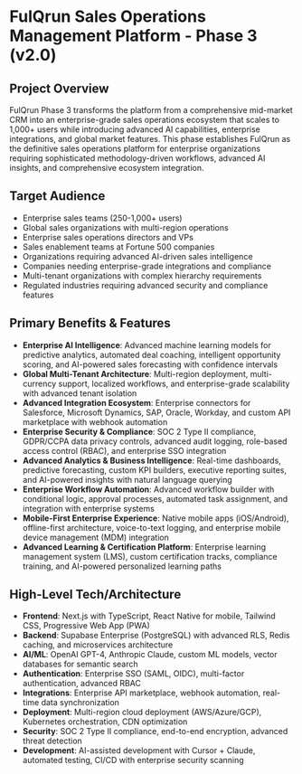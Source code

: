 # FulQrun Sales Operations Management Platform - Phase 3 (v2.0)

## Project Overview
FulQrun Phase 3 transforms the platform from a comprehensive mid-market CRM into an enterprise-grade sales operations ecosystem that scales to 1,000+ users while introducing advanced AI capabilities, enterprise integrations, and global market features. This phase establishes FulQrun as the definitive sales operations platform for enterprise organizations requiring sophisticated methodology-driven workflows, advanced AI insights, and comprehensive ecosystem integration.

## Target Audience
- Enterprise sales teams (250-1,000+ users)
- Global sales organizations with multi-region operations
- Enterprise sales operations directors and VPs
- Sales enablement teams at Fortune 500 companies
- Organizations requiring advanced AI-driven sales intelligence
- Companies needing enterprise-grade integrations and compliance
- Multi-tenant organizations with complex hierarchy requirements
- Regulated industries requiring advanced security and compliance features

## Primary Benefits & Features
- **Enterprise AI Intelligence**: Advanced machine learning models for predictive analytics, automated deal coaching, intelligent opportunity scoring, and AI-powered sales forecasting with confidence intervals
- **Global Multi-Tenant Architecture**: Multi-region deployment, multi-currency support, localized workflows, and enterprise-grade scalability with advanced tenant isolation
- **Advanced Integration Ecosystem**: Enterprise connectors for Salesforce, Microsoft Dynamics, SAP, Oracle, Workday, and custom API marketplace with webhook automation
- **Enterprise Security & Compliance**: SOC 2 Type II compliance, GDPR/CCPA data privacy controls, advanced audit logging, role-based access control (RBAC), and enterprise SSO integration
- **Advanced Analytics & Business Intelligence**: Real-time dashboards, predictive forecasting, custom KPI builders, executive reporting suites, and AI-powered insights with natural language querying
- **Enterprise Workflow Automation**: Advanced workflow builder with conditional logic, approval processes, automated task assignment, and integration with enterprise systems
- **Mobile-First Enterprise Experience**: Native mobile apps (iOS/Android), offline-first architecture, voice-to-text logging, and enterprise mobile device management (MDM) integration
- **Advanced Learning & Certification Platform**: Enterprise learning management system (LMS), custom certification tracks, compliance training, and AI-powered personalized learning paths

## High-Level Tech/Architecture
- **Frontend**: Next.js with TypeScript, React Native for mobile, Tailwind CSS, Progressive Web App (PWA)
- **Backend**: Supabase Enterprise (PostgreSQL) with advanced RLS, Redis caching, and microservices architecture
- **AI/ML**: OpenAI GPT-4, Anthropic Claude, custom ML models, vector databases for semantic search
- **Authentication**: Enterprise SSO (SAML, OIDC), multi-factor authentication, advanced RBAC
- **Integrations**: Enterprise API marketplace, webhook automation, real-time data synchronization
- **Deployment**: Multi-region cloud deployment (AWS/Azure/GCP), Kubernetes orchestration, CDN optimization
- **Security**: SOC 2 Type II compliance, end-to-end encryption, advanced threat detection
- **Development**: AI-assisted development with Cursor + Claude, automated testing, CI/CD with enterprise security scanning
